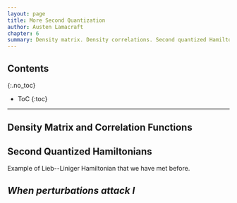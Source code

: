 ```yaml
---
layout: page
title: More Second Quantization
author: Austen Lamacraft
chapter: 6
summary: Density matrix. Density correlations. Second quantized Hamiltonians. Momentum space form. Hartree--Fock theory. Application Matveev--Yue--Glazman, Coulomb Blockade.
---
```


## Contents
{:.no_toc}

* ToC
{:toc}

---

## Density Matrix and Correlation Functions

## Second Quantized Hamiltonians

Example of Lieb--Liniger Hamiltonian that we have met before.

## _When perturbations attack I_
